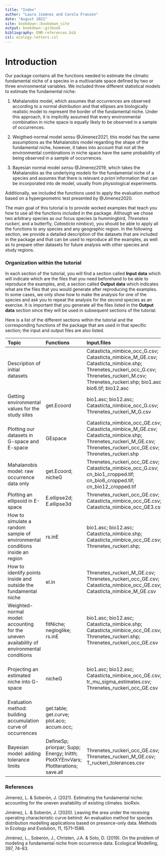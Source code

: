```yaml
---
title: "Index"
author: "Laura Jiménez and Carola Franzen"
date: "August 2021"
site: bookdown::bookdown_site
output: bookdown::gitbook
bibliography: ENM-references.bib
csl: ecology-letters.csl
---
```




# Introduction

Our package contains all the functions needed to estimate the climatic fundamental niche of a species in a multivariate space defined by two or three environmental variables. We included three different statistical models to estimate the fundamental niche:

1) Mahalanobis model, which assumes that occurrences are observed according to a normal distribution and that ellipses are biologically realistic model to represent the border of the fundamental niche. Under this approach, it is implicitly assumed that every environmental combination in niche space is equally likely to be observed in a sample of occurrences.

2) Weigthed-normal model *sensu* @Jimenez2021, this model has the same assumptions as the Mahalanobis model regarding the shape of the fundamental niche, however, it takes into account that not all the environmental combinations in niche space have the same probability of being observed in a sample of occurrences. 

3) Bayesian normal model *sensu* @Jimenez2019, which takes the Mahalanobis as the underlying models for the fundamental niche of a species and assumes that there is relevant *a priori* information that can be incorporated into de model, usually from physiological experiments.

Additionally, we included the functions used to apply the evaluation method based on a hypergeometric test presented by @Jimenez2020.

The main goal of this tutorial is to provide worked examples that teach you how to use all the functions included in the package. Although we chose two arbitrary species as our focus species (a hummingbird, *Threnetes ruckeri*, and a butterfly, *Catasticta nimbice*), you should be able to apply all the functions to any species and any geographic region. In the following section, we provide a detailed description of the datasets that are included in the package and that can be used to reproduce all the examples, as well as to prepare other datasets for future analysis with other species and study regions.

### Organization within the tutorial

In each section of the tutorial, you will find a section called **Input data** which will indicate which are the files that you need beforehand to be able to reproduce the examples, and, a section called **Output data** which indicates what are the files that you would generate after reproducing the examples. In some cases, we only show how to make the analysis for one of the species and ask you to repeat the analysis for the second species as an exercise. It is important that you generate all the files listed in the **Output data** section since they will be used in subsequent sections of the tutorial.

Here is a list of the different sections within the tutorial and the corresponding functions of the package that are used in that specific section; the input and output files are also listed.


|Topic                                                                                     |Functions                                                                         |Input.files                                                                                                                                                                                    |Output.files                                                                                                                                                                                            |
|:-----------------------------------------------------------------------------------------|:---------------------------------------------------------------------------------|:----------------------------------------------------------------------------------------------------------------------------------------------------------------------------------------------|:-------------------------------------------------------------------------------------------------------------------------------------------------------------------------------------------------------|
|Description of initial datasets                                                           |                                                                                  |Catasticta_nimbice_occ_G.csv; Catasticta_nimbice_M_GE.csv; Catasticta_nimbice.shp;  Threnetes_ruckeri_occ_G.csv; Threnetes_ruckeri_M.csv; Threnetes_ruckeri.shp; bio1.asc; bio6.tif; bio12.asc |cn_bio1_cropped.tif; cn_bio6_cropped.tif; cn_bio12_cropped.tif; tr_bio1_cropped.tif; tr_bio6_cropped.tif; tr_bio12_cropped.tif                                                                          |
|Getting environmental values for the study sites                                          |get.Ecoord                                                                        |bio1.asc; bio12.asc; Catasticta_nimbice_occ_G.csv; Threnetes_ruckeri_M_G.csv                                                                                                                   |Catasticta_nimbice_occ_GE.csv; Threnetes_ruckeri_occ_GE.csv; Threnetes_ruckeri_M_GE.csv; Catasticta_nimbice_M_GE.csv                                                                                    |
|Plotting our datasets in G-space and E-space                                              |GEspace                                                                           |Catasticta_nimbice_occ_GE.csv; Catasticta_nimbice_M_GE.csv; Catasticta_nimbice.shp; Threnetes_ruckeri_M_GE.csv; Threnetes_ruckeri_occ_GE.csv; Threnetes_ruckeri.shp                            |Catasticta_nimbice_bckgrndmap.png; Catasticta_nimbice_polymap.png; Threnetes_bckgrndmap.png; Threnetes_polymap.png                                                                                      |
|Mahalanobis model: raw occurrence data only                                               |get.Ecoord; nicheG                                                                |Threnetes_ruckeri_occ_GE.csv; Catasticta_nimbice_occ_G.csv; cn_bio1_cropped.tif; cn_bio6_cropped.tif; cn_bio12_cropped.tif                                                                     |Catasticta_nimbice_occ_GE3.csv; Catasticta_nimbice_maha3_cropped.tif                                                                                                                                    |
|Plotting an ellipsoid in E-space                                                          |E.ellipse2d; E.ellipse3d                                                          |Threnetes_ruckeri_occ_GE.csv; Catasticta_nimbice_occ_GE.csv; Catasticta_nimbice_occ_GE3.csv                                                                                                    |                                                                                                                                                                                                        |
|How to simulate a random sample of environmental conditions inside an region              |rs.inE                                                                            |bio1.asc; bio12.asc; Catasticta_nimbice.shp; Catasticta_nimbice_occ_GE.csv; Threnetes_ruckeri.shp;                                                                                             |Catasticta_nimbice_M_E.csv                                                                                                                                                                              |
|How to identify points inside and outside the fundamental niche                           |el.in                                                                             |Threnetes_ruckeri_M_GE.csv; Threnetes_ruckeri_occ_GE.csv; Catasticta_nimbice_occ_GE.csv; Catasticta_nimbice_M_GE.csv                                                                           |                                                                                                                                                                                                        |
|Weighted-normal model: accounting for the uneven availability of environmental conditions |fitNiche; negloglike; rs.inE                                                      |bio1.asc; bio12.asc; Catasticta_nimbice.shp; Catasticta_nimbice_occ_GE.csv; Threnetes_ruckeri.shp; Threnetes_ruckeri_occ_GE.csv                                                                |cn_mu_sigma_estimates.csv; tr_mu_sigma_estimates.csv                                                                                                                                                    |
|Projecting an estimated niche into G-space                                                |nicheG                                                                            |bio1.asc; bio12.asc; Catasticta_nimbice_occ_GE.csv; tr_mu_sigma_estimates.csv; Threnetes_ruckeri_occ_GE.csv                                                                                    |Catasticta_nimbice_maha_map.tif; Catasticta_nimbice_wn_map.tif; Catasticta_nimbice_wn_map_ggplot.png; Threnetes_ruckeri_wn_map.tif; Threnetes_ruckeri_maha_map.tif; Threnetes_ruckeri_nicheG_ggplot.png |
|Evaluation method: building accumulation curve of occurrences                             |get.table; get.curve; plot.aco; accum.occ;                                        |                                                                                                                                                                                               |                                                                                                                                                                                                        |
|Bayesian model: adding tolerance limits                                                   |DefineSp; priorpar; Supp; Energy; Initth; PlotXYEnvVars; PlotIterations; save.all |Threnetes_ruckeri_occ_GE.csv; Threnetes_ruckeri_M_GE.csv; T_ruckeri_tolerances.csv                                                                                                             |Threnetes_ruckeri_10000_output.csv; tr_bay_mu_sigma_estimates.csv; tr_bay_cropped.tif                                                                                                                   |

### References
<!-- reference code does not work, I just copied the references there -->

Jimenez, L. & Soberón, J. (2021). Estimating the fundamental niche: accounting for the uneven availability of existing climates. bioRxiv.

Jiménez, L. & Soberón, J. (2020). Leaving the area under the receiving operating characteristic curve behind: An evaluation method for species distribution modelling applications based on presence-only data. Methods in Ecology and Evolution, 11, 1571–1586.

Jiménez, L., Soberón, J., Christen, J.A. & Soto, D. (2019). On the problem of modeling a fundamental niche from occurrence data. Ecological Modelling, 397, 74–83.
